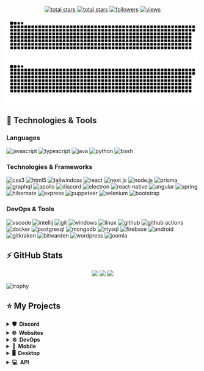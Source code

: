 <p align="center">
  <a href="https://github.com/Don-Cryptus?tab=repositories&sort=stargazers">
    <img alt="total stars" title="Total stars on GitHub" src="https://custom-icon-badges.herokuapp.com/badge/dynamic/json?logo=star&host=formatted-dynamic-badges.herokuapp.com&formatter=metric&style=for-the-badge&color=55960c&labelColor=488207&label=stars&query=%24.stars&url=https%3A%2F%2Fapi.github-star-counter.workers.dev%2Fuser%2FDon-Cryptus"/></a>
    <a href="https://github.com/Don-Cryptus?tab=repositories&sort=stargazers">
    <img alt="total stars" title="Total stars on GitHub" src="https://custom-icon-badges.herokuapp.com/badge/dynamic/json?logo=fork&host=formatted-dynamic-badges.herokuapp.com&formatter=metric&style=for-the-badge&color=55960c&labelColor=488207&label=forks&query=%24.forks&url=https%3A%2F%2Fapi.github-star-counter.workers.dev%2Fuser%2FDon-Cryptus"/></a>
  <a href="https://github.com/Don-Cryptus?tab=followers">
    <img alt="followers" title="Follow me on Github" src="https://custom-icon-badges.herokuapp.com/github/followers/Don-Cryptus?color=236ad3&labelColor=1155ba&style=for-the-badge&logo=person-add&label=Follow&logoColor=white"/></a>
  <a href="https://github.com/Don-Cryptus/Simple-View-Counter">
    <img alt="views" title="GitHub profile views" src="https://komarev.com/ghpvc/?username=Don-Cryptus&style=for-the-badge&color=lightgrey"/></a>
</p>

![github contribution grid snake animation](https://raw.githubusercontent.com/don-cryptus/don-cryptus/output/github-contribution-grid-snake-dark.svg#gh-dark-mode-only)![github contribution grid snake animation](https://raw.githubusercontent.com/don-cryptus/don-cryptus/output/github-contribution-grid-snake.svg#gh-light-mode-only)

## 🚀 Technologies & Tools

### Languages

![javascript](https://img.shields.io/badge/javascript-black?style=flat-square&logo=javascript)
![typescript](https://img.shields.io/badge/typescript-black?style=flat-square&logo=typescript)
![java](https://custom-icon-badges.herokuapp.com/badge/java-black.svg?logo=java&logoColor=white&style=flat-square)
![python](https://img.shields.io/badge/python-black?style=flat-square&logo=python)
![bash](https://img.shields.io/badge/bash-black?style=flat-square&logo=gnu-bash)

### Technologies & Frameworks

![css3](https://img.shields.io/badge/css3-black?style=flat-square&logo=css3&logoColor=1572B6)
![html5](https://img.shields.io/badge/html5-black?style=flat-square&logo=html5)
![tailwindcss](https://img.shields.io/badge/tailwindcss-black?style=flat-square&logo=tailwindcss)
![react](https://img.shields.io/badge/react-black?style=flat-square&logo=react)
![next.js](https://img.shields.io/badge/next.js-black?style=flat-square&logo=next.js)
![node.js](https://img.shields.io/badge/node.js-black?style=flat-square&logo=node.js)
![prisma](https://img.shields.io/badge/prisma-black?style=flat-square&logo=prisma&logoColor=2D3748)
![graphql](https://img.shields.io/badge/graphql-black?style=flat-square&logo=graphql&logoColor=E10098)
![apollo](https://img.shields.io/badge/apollo-black?style=flat-square&logo=apollo-graphql)
![discord](https://img.shields.io/badge/discord.js-black?style=flat-square&logo=discord)
![electron](https://img.shields.io/badge/electron-black?style=flat-square&logo=electron)
![react-native](https://img.shields.io/badge/react_native-black?style=flat-square&logo=react)
![angular](https://img.shields.io/badge/angular-black?style=flat-square&logo=angular&logoColor=DD0031)
![spring](https://img.shields.io/badge/spring-black?style=flat-square&logo=spring)
![hibernate](https://img.shields.io/badge/hibernate-black?style=flat-square&logo=hibernate)
![express](https://img.shields.io/badge/express-black?style=flat-square&logo=express)
![puppeteer](https://img.shields.io/badge/puppeteer-black?style=flat-square&logo=puppeteer)
![selenium](https://img.shields.io/badge/selenium-black?style=flat-square&logo=selenium)
![bootstrap](https://img.shields.io/badge/bootstrap-black?style=flat-square&logo=bootstrap)

### DevOps & Tools

![vscode](https://img.shields.io/badge/vscode-black?style=flat-square&logo=visual-studio-code&logoColor=007ACC)
![intellij](https://img.shields.io/badge/intellij-black?style=flat-square&logo=intellij-idea)
![git](https://img.shields.io/badge/git-black?style=flat-square&logo=git)
![windows](https://img.shields.io/badge/windows-black?style=flat-square&logo=windows&logoColor=0078D6)
![linux](https://img.shields.io/badge/linux-black?style=flat-square&logo=linux)
![github](https://img.shields.io/badge/github-black?style=flat-square&logo=github)
![github actions](https://img.shields.io/badge/github_actions-black?style=flat-square&logo=github-actions)
![docker](https://img.shields.io/badge/docker-black?style=flat-square&logo=docker)
![postgresql](https://img.shields.io/badge/postgresql-black?style=flat-square&logo=postgresql)
![mongodb](https://img.shields.io/badge/mongodb-black?style=flat-square&logo=mongodb)
![mysql](https://img.shields.io/badge/mysql-black?style=flat-square&logo=mysql)
![firebase](https://img.shields.io/badge/firebase-black?style=flat-square&logo=firebase)
![android](https://img.shields.io/badge/android-black?style=flat-square&logo=android)
![gitkraken](https://img.shields.io/badge/gitkraken-black?style=flat-square&logo=gitkraken)
![bitwarden](https://img.shields.io/badge/bitwarden-black?style=flat-square&logo=bitwarden&logoColor=175DDC)
![wordpress](https://img.shields.io/badge/wordpress-black?style=flat-square&logo=wordpress)
![joomla](https://img.shields.io/badge/joomla-black?style=flat-square&logo=joomla)

## ⚡ GitHub Stats

<p align="center">
    <img height="120px" src="https://github-readme-streak-stats.herokuapp.com/?user=don-cryptus&hide_border=true&theme=dark" />
    <img height="120px" src="https://github-readme-stats.vercel.app/api?username=don-cryptus&hide_title=true&hide_border=true&show_icons=true&include_all_commits=true&count_private=true&line_height=21&hide_rank=true&icon_color=fa8b00&theme=dark" />
    <img height="120px" src="https://github-readme-stats.vercel.app/api/top-langs/?username=don-cryptus&hide=html&hide_title=true&hide_border=true&layout=compact&langs_count=8&theme=dark" />
</p>

![trophy](https://github-profile-trophy.vercel.app/?username=Don-Cryptus&theme=onedark&column=-1)

## ⭐ My Projects

<details>
  <summary><b>🛡️ &nbsp;Discord</b></summary>
  <br/>
  <p align="center">
    <a href="https://github.com/Don-Cryptus/coding.global-bot">
      <img height="120px" src="https://github-readme-stats.vercel.app/api/pin/?username=don-cryptus&repo=coding.global-bot&theme=react&bg_color=151515&title_color=fff&icon_color=fa8b00&hide_border=true&show_icons=false" />
    </a>
    <a href="https://github.com/Don-Cryptus/coding.global-web">
     <img height="120px" src="https://github-readme-stats.vercel.app/api/pin/?username=don-cryptus&repo=coding.global-web&theme=react&bg_color=151515&title_color=fff&icon_color=fa8b00&hide_border=true&show_icons=false" />
    </a>
  </p>
  <p align="center">
    <a href="https://github.com/Don-Cryptus/DiscordCustomUrlSniper">
      <img height="120px" src="https://github-readme-stats.vercel.app/api/pin/?username=don-cryptus&repo=DiscordCustomUrlSniper&theme=react&bg_color=151515&title_color=fff&icon_color=fa8b00&hide_border=true&show_icons=false" />
    </a>
    <a href="https://github.com/Don-Cryptus/DisboardBumpBot">
      <img height="120px" src="https://github-readme-stats.vercel.app/api/pin/?username=don-cryptus&repo=DisboardBumpBot&theme=react&bg_color=151515&title_color=fff&icon_color=fa8b00&hide_border=true&show_icons=false" />
    </a>
</p>
</details>


<details>
  <summary><b>🌐 &nbsp;Websites</b></summary>
  <br/>
  <p align="center">
    <a href="https://github.com/Don-Cryptus/echat">
      <img height="120px" src="https://github-readme-stats.vercel.app/api/pin/?username=don-cryptus&repo=echat&theme=react&bg_color=151515&title_color=fff&icon_color=fa8b00&hide_border=true&show_icons=false" />
    </a>
    <a href="https://github.com/Don-Cryptus/palarm">
      <img height="120px" src="https://github-readme-stats.vercel.app/api/pin/?username=don-cryptus&repo=palarm&theme=react&bg_color=151515&title_color=fff&icon_color=fa8b00&hide_border=true&show_icons=false" />
    </a>
  </p>
  <p align="center">
    <a href="https://github.com/Don-Cryptus/clips">
      <img height="120px" src="https://github-readme-stats.vercel.app/api/pin/?username=don-cryptus&repo=clips&theme=react&bg_color=151515&title_color=fff&icon_color=fa8b00&hide_border=true&show_icons=false" />
    </a>
    <a href="https://github.com/Don-Cryptus/spring-boot-ecommerce">
      <img height="120px" src="https://github-readme-stats.vercel.app/api/pin/?username=don-cryptus&repo=spring-boot-ecommerce&theme=react&bg_color=151515&title_color=fff&icon_color=fa8b00&hide_border=true&show_icons=false" />
    </a>
  </p>
  <p align="center">
    <a href="https://github.com/Don-Cryptus/cashclock">
      <img height="120px" src="https://github-readme-stats.vercel.app/api/pin/?username=don-cryptus&repo=cashclock&theme=react&bg_color=151515&title_color=fff&icon_color=fa8b00&hide_border=true&show_icons=false" />
    </a>
  </p>
</details>

<details>
  <summary><b>⚙️ &nbsp;DevOps</b></summary>
  <br/>
  <p align="center">
    <a href="https://github.com/Don-Cryptus/traefik">
      <img height="120px" src="https://github-readme-stats.vercel.app/api/pin/?username=don-cryptus&repo=traefik&theme=react&bg_color=151515&title_color=fff&icon_color=fa8b00&hide_border=true&show_icons=false" />
    </a>
    <a href="https://github.com/Don-Cryptus/portainer">
      <img height="120px" src="https://github-readme-stats.vercel.app/api/pin/?username=don-cryptus&repo=portainer&theme=react&bg_color=151515&title_color=fff&icon_color=fa8b00&hide_border=true&show_icons=false" />
    </a>
  </p>
  <p align="center">
    <a href="https://github.com/Don-Cryptus/self-hosted-runner">
      <img height="120px" src="https://github-readme-stats.vercel.app/api/pin/?username=don-cryptus&repo=self-hosted-runner&theme=react&bg_color=151515&title_color=fff&icon_color=fa8b00&hide_border=true&show_icons=false" />
    </a>
  </p>
</details>

<details>
  <summary><b>📱 &nbsp;Mobile</b></summary>
  <br/>
  <p align="center">
    <a href="https://github.com/Don-Cryptus/world-of-gaming">
      <img height="120px" src="https://github-readme-stats.vercel.app/api/pin/?username=don-cryptus&repo=world-of-gaming&theme=react&bg_color=151515&title_color=fff&icon_color=fa8b00&hide_border=true&show_icons=false" />
    </a>
    <a href="https://github.com/Don-Cryptus/MealsToGo">
      <img height="120px" src="https://github-readme-stats.vercel.app/api/pin/?username=don-cryptus&repo=MealsToGo&theme=react&bg_color=151515&title_color=fff&icon_color=fa8b00&hide_border=true&show_icons=false" />
    </a>
  </p>
</details>

<details>
  <summary><b>🖥️ &nbsp;Desktop</b></summary>
  <br/>
  <p align="center">
    <a href="https://github.com/Don-Cryptus/clippy">
      <img height="120px" src="https://github-readme-stats.vercel.app/api/pin/?username=don-cryptus&repo=clippy&theme=react&bg_color=151515&title_color=fff&icon_color=fa8b00&hide_border=true&show_icons=false" />
    </a>
  </p>
</details>

<details>
  <summary><b>💻 &nbsp;API</b></summary>
  <br/>
  <p align="center">
    <a href="https://github.com/Don-Cryptus/igdb-graphql">
      <img height="120px" src="https://github-readme-stats.vercel.app/api/pin/?username=don-cryptus&repo=igdb-graphql&theme=react&bg_color=151515&title_color=fff&icon_color=fa8b00&hide_border=true&show_icons=false" />
    </a>
  </p>
</details>
